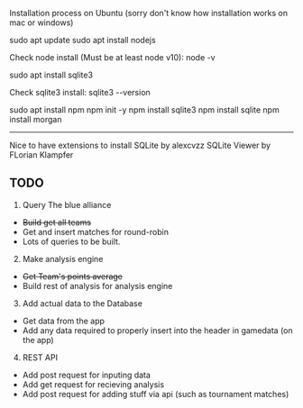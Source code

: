 Installation process on Ubuntu (sorry don't know how installation works on mac or windows)

sudo apt update
sudo apt install nodejs

Check node install (Must be at least node v10):
node -v

sudo apt install sqlite3

Check sqlite3 install:
sqlite3 --version

sudo apt install npm
npm init -y
npm install sqlite3
npm install sqlite
npm install morgan

----------------------------------------------------

Nice to have extensions to install
SQLite by alexcvzz
SQLite Viewer by FLorian Klampfer


TODO
----------------------------------------------------
1. Query The blue alliance
 - ~~Build get all teams~~
 - Get and insert matches for round-robin
 - Lots of queries to be built.
2. Make analysis engine
 - ~~Get Team's points average~~
 - Build rest of analysis for analysis engine
3. Add actual data to the Database
 - Get data from the app
 - Add any data required to properly insert into the header in gamedata (on the app)
4. REST API
 - Add post request for inputing data
 - Add get request for recieving analysis
 - Add post request for adding stuff via api (such as tournament matches)